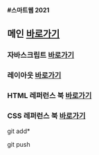 
<b>#스마트웹 2021</b>

 ## 메인 <a href="https://wow2002r.github.io/dothome21">바로가기</a>

### 자바스크립트 <a href="https://wow2002r.github.io/dothome21/javascript/Javascript100.html">바로가기</a>

### 레이아웃  <a href="https://wow2002r.github.io/dothome21/layout/index.html">바로가기</a>

### HTML 레퍼런스 북  <a href="https://wow2002r.github.io/dothome21/javascript/refer-html/index.html">바로가기</a>

### CSS 레퍼런스 북  <a href="https://wow2002r.github.io/dothome21/javascript/refer-css/index.html">바로가기</a>

git add*

git push
